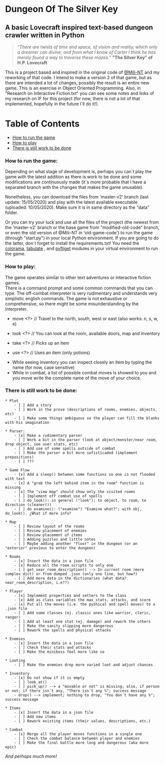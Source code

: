 # Dungeon Of The Silver Key
## A basic Lovecraft inspired text-based dungeon crawler written in Python

> *“There are twists of time and space, of vision and reality, which only a dreamer can divine; 
> and from what I know of Carter I think he has merely found a way to traverse these mazes.”*
> **"The Silver Key" of H.P. Lovecraft**

This is a project based and inspired in the original code of  [@Mili-NT](https://github.com/Mili-NT/Dungeon-Of-The-Silver-Key) 
and my reworking of that code. I intend to make a version 2 of that game, but as there are intended a lot of changes, 
possibly the result is an entire new game. This is an exercise in Object Oriented Programming. Also, in 
"Research on Interactive Fiction.txt" you can see some notes and links of my research on IF for this project 
(for now, there is not a lot of that implemented, hopefully in the future I´ll do it!).

Table of Contents
=================

  * [How to run the game](#how-to-run-the-game)
  * [How to play](#how-to-play)
  * [There is still work to be done](#there-is-still-work-to-be-done)

### How to run the game:

Depending on what stage of development is, perhaps you can´t play the game with the latest addition as there is work to 
be done and some modifications are continuously made (it´s more probable that I have a separated branch with the changes
that makes the game unusable).
 
Nonetheless, you can download the files from 'master-v2' branch (last update: 15/05/2020) and play with the latest 
available executable (uploaded: 10/05/2020). Make sure it is in same directory as the "data" folder.

Or you can try your luck and use all the files of the project (the newest from the 'master-v2' branch or the base game 
from "modified-old-code" branch, or even the old version of @Mili-NT in 'old-game-code') to run the game (through 
"start.py") in your local Python environment. If you are going to do the latter, don´t forget to install the 
requirements.txt! You need the [colorama](https://pypi.org/project/colorama/), [tabulate](https://pypi.org/project/tabulate/)
, and [pyfliget](https://github.com/pwaller/pyfiglet) modules in your virtual environment to run the game.  

### How to play:

The game operates similar to other text adventures or interactive fiction games.  
There is a command prompt and some common commands that you can type. 
The off-combat interpreter is very rudimentary and understands very simplistic english commands. 
The game is not exhaustive or comprehensive, so there might be some misunderstanding by the interpreter.

   - move <?>    //    Travel to the north, south, west or east (also works: n, s, w, e)

   - look <?>    //    You can look at the room, available doors, map and inventory

   - take <?>    //    Picks up an item
    
   - use <?>     //    Uses an item (only potions)
    
* While seeing inventory you can inspect closely an item by typing the name (for now, case sensitive)
* While in combat, a list of possible combat moves is showed to you and you move write the complete name of the move of your choice.

### There is still work to be done:

    * Plot
        - [ ] Add a story
        - [ ] Work in the prose (descriptions of rooms, enemies, objects, etc)
        - [ ] Make some things ambiguous so the player can fill the blanks with his imagination
    
    * Parser:
        - [x] Make a rudimentary parser
        - [ ] Work a bit in the parser (look at object/monster/near room, drop object, see user stats, etc)
        - [ ] Add use of some spells outside of combat
        - [ ] Make the parser a bit more sofisticaded (implement prepositions)
        - [ ] ???
    
    * Game Flow
        - [x] Add a sleep() between some functions so one is not flooded with text
        - [x] A "grab the left behind item in the room" function is missing
        - [x] The "view map" should show only the visited rooms
        - [ ] Implement off combat use of spells
        - [ ] do_look(): in general ("look"); to object, to room, to direction (cleaner())
        - [ ] do_examine(): ("examine") "Examine what?"; with obj, do_look(). ¿What if more info?
        
    * Map
        - [ ] Review layout of the rooms
        - [ ] Review placement of enemies
        - [ ] Review placement of items
        - [ ] Adding puzzles and little notes
        - [ ] Maybe adding another "floor" in the dungeon (or an "exterior" previous to enter the dungeon)
        
    * Rooms
        - [x] Insert the data in a json file
        - [x] Reduce all the room scripts to only one
        - [ ] get_near_room_description() --> In current room (more complex dict) or from dumped .json (only one line, but how?)
        - [ ] Add more data in the dictionaries (what data? near_room_description, i.e??)
        
    * Player
        - [x] Implement properties and setters to the class
        - [x] Add as class variables the max_stats, attacks, and score
        - [x] Put all the moves (i.e. the pyshical and spell moves) to a .json file
        - [ ] Add some classes (ej. classic ones like warrior, cleric, ranger)
        - [ ] Add at least one stat (ej. damage) and rework the others
        - [ ] Make the sanity slipping more dangerous
        - [ ] Rework the spells and physical attacks
        
    * Enemies
        - [x] Insert the data in a json file
        - [ ] Check their stats and attacks
        - [ ] Make the miniboss feel more like so
        
    * Looting
        - [ ] Make the enemies drop more varied loot and adjust chances
        
    * Inventory
        - [x] Do not show if it is empty
        - [ ] look_at()
        - [ ] pick_up() --> a "movable or not" is missing; also, if person or not; if there isn´t any, "There isn´t any %"; success message
        - drop() --> implement; nothing to drop, "You don´t have any %"; success message

    * Items
        - [x] Insert the data in a json file
        - [ ] Add new items
        - [ ] Rework existing items (their values, descriptions, etc.)
    
    * Combat
        - [x] Merge all the player moves functions in a single one
        - [ ] Check the combat balance between player and enemies
        - [ ] Make the final battle more long and dangerous (aka more epic)
     
*And perhaps much more!*

